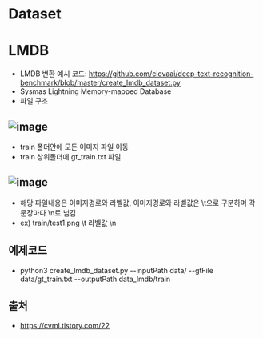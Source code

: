 # Dataset

# LMDB
- LMDB 변환 예시 코드: https://github.com/clovaai/deep-text-recognition-benchmark/blob/master/create_lmdb_dataset.py
- Sysmas Lightning Memory-mapped Database
- 파일 구조
## ![image](https://user-images.githubusercontent.com/54635552/178135607-9b4ddcf1-4efe-45b3-b80e-3263171a8bbe.png)
- train 폴더안에 모든 이미지 파일 이동
- train 상위폴더에 gt_train.txt 파일
## ![image](https://user-images.githubusercontent.com/54635552/178135640-0b8bf24b-ccd4-4d25-b381-fc81bbc9a6ee.png)
- 해당 파일내용은 이미지경로와 라벨값, 이미지경로와 라벨값은 \t으로 구분하며 각 문장마다 \n로 넘김
- ex) train/test1.png \t 라벨값 \n 

## 예제코드
- python3 create_lmdb_dataset.py --inputPath data/ --gtFile data/gt_train.txt --outputPath data_lmdb/train





## 출처 
- https://cvml.tistory.com/22
